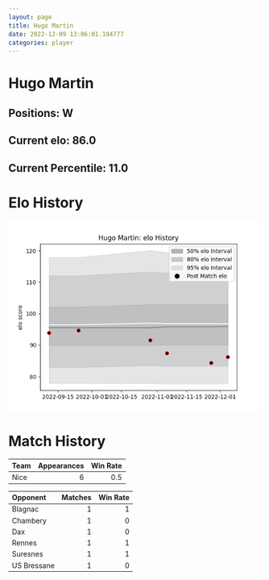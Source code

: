 ```yaml
---  
layout: page  
title: Hugo Martin  
date: 2022-12-09 13:06:01.194777  
categories: player  
---
```

# Hugo Martin

## Positions: W

## Current elo: 86.0

## Current Percentile: 11.0

# Elo History


![elo history](history_HugoMartin.png)
# Match History


| Team   |   Appearances |   Win Rate |
|:-------|--------------:|-----------:|
| Nice   |             6 |        0.5 |

| Opponent    |   Matches |   Win Rate |
|:------------|----------:|-----------:|
| Blagnac     |         1 |          1 |
| Chambery    |         1 |          0 |
| Dax         |         1 |          0 |
| Rennes      |         1 |          1 |
| Suresnes    |         1 |          1 |
| US Bressane |         1 |          0 |